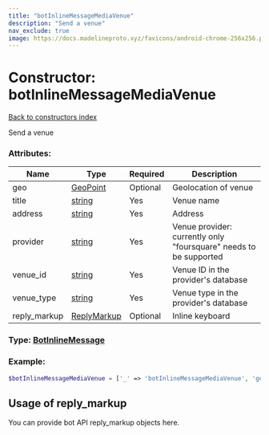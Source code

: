 ```yaml
---
title: "botInlineMessageMediaVenue"
description: "Send a venue"
nav_exclude: true
image: https://docs.madelineproto.xyz/favicons/android-chrome-256x256.png
---
```

# Constructor: botInlineMessageMediaVenue  
[Back to constructors index](/API_docs/constructors/index.md)



Send a venue

### Attributes:

| Name     |    Type       | Required | Description |
|----------|---------------|----------|-------------|
|geo|[GeoPoint](/API_docs/types/GeoPoint.md) | Optional|Geolocation of venue|
|title|[string](/API_docs/types/string.md) | Yes|Venue name|
|address|[string](/API_docs/types/string.md) | Yes|Address|
|provider|[string](/API_docs/types/string.md) | Yes|Venue provider: currently only "foursquare" needs to be supported|
|venue\_id|[string](/API_docs/types/string.md) | Yes|Venue ID in the provider's database|
|venue\_type|[string](/API_docs/types/string.md) | Yes|Venue type in the provider's database|
|reply\_markup|[ReplyMarkup](/API_docs/types/ReplyMarkup.md) | Optional|Inline keyboard|



### Type: [BotInlineMessage](/API_docs/types/BotInlineMessage.md)


### Example:

```php
$botInlineMessageMediaVenue = ['_' => 'botInlineMessageMediaVenue', 'geo' => GeoPoint, 'title' => 'string', 'address' => 'string', 'provider' => 'string', 'venue_id' => 'string', 'venue_type' => 'string', 'reply_markup' => ReplyMarkup];
```  

## Usage of reply_markup

You can provide bot API reply_markup objects here.  


